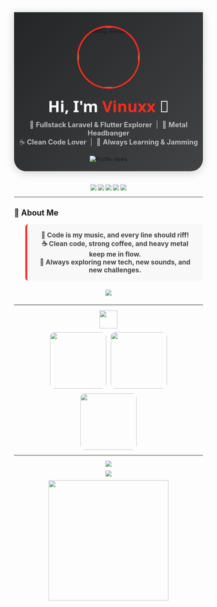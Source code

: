 <!-- 🌟 EPIC HEADER 🌟 -->
<div align="center" style="background: linear-gradient(135deg, #232526 0%, #414345 100%); padding: 36px 0 24px 0; border-radius: 0 0 32px 32px; box-shadow: 0 4px 24px rgba(0,0,0,0.18);">
  <img src="https://media.giphy.com/media/qgQUggAC3Pfv687qPC/giphy.gif" width="160" style="border-radius: 50%; border: 4px solid #F72C1F; margin-bottom: 18px;" alt="Coding Animation" />
  <h1 style="font-size:2.6rem; color:#fff; font-family: 'Fira Code', 'Segoe UI', sans-serif; margin: 0;">
    Hi, I'm <span style="color:#F72C1F;">Vinuxx</span> <span>👋</span>
  </h1>
  <p style="color:#bdbdbd; font-size:1.15rem; margin: 10px 0 0 0;">
    🚀 <b>Fullstack Laravel &amp; Flutter Explorer</b> &nbsp;|&nbsp; 🎸 <b>Metal Headbanger</b> <br>
    ☕ <b>Clean Code Lover</b> &nbsp;|&nbsp; 🧠 <b>Always Learning &amp; Jamming</b>
  </p>
  <img src="https://komarev.com/ghpvc/?username=vendettaa666&style=flat-square&color=F72C1F" alt="Profile views" style="margin-top: 18px;"/>
</div>

<br>

<!-- 🌐 Social Links -->
<p align="center" style="margin-top: 18px;">
  <a href="mailto:vinnfamily666@gmail.com"><img src="https://img.shields.io/badge/Gmail-D14836?style=for-the-badge&logo=gmail&logoColor=white"/></a>
  <a href="https://linkedin.com/in/vinuxx"><img src="https://img.shields.io/badge/LinkedIn-0A66C2?style=for-the-badge&logo=linkedin&logoColor=white"/></a>
  <a href="https://instagram.com/leoosatriaa"><img src="https://img.shields.io/badge/Instagram-E4405F?style=for-the-badge&logo=instagram&logoColor=white"/></a>
  <a href="https://tiktok.com/@vendettaa.666"><img src="https://img.shields.io/badge/TikTok-000000?style=for-the-badge&logo=tiktok&logoColor=white"/></a>
  <a href="https://discord.com/users/770242596945395712"><img src="https://img.shields.io/badge/Discord-5865F2?style=for-the-badge&logo=discord&logoColor=white"/></a>
</p>

---

<!-- 🧠 About Me -->
## 🧠 About Me

<div align="center" style="max-width: 700px; margin: auto;">
  <blockquote style="font-size:1.1rem; color:#444; background: #f8f8f8; border-left: 5px solid #F72C1F; padding: 18px 24px; border-radius: 8px;">
    <b>🎸 Code is my music, and every line should riff!</b><br>
    <b>☕ Clean code, strong coffee, and heavy metal keep me in flow.</b><br>
    <b>🚀 Always exploring new tech, new sounds, and new challenges.</b>
  </blockquote>
</div>

<div align="center" style="margin: 24px 0;">
  <img src="https://readme-typing-svg.demolab.com?font=JetBrains+Mono&pause=3000&color=F72C1F&center=true&vCenter=true&width=600&lines=Keep+your+code+clean+and+your+coffee+strong.;Let+your+logic+flow+like+a+guitar+solo!"/>
</div>

---

<!-- 🚀 Tech Stack & Stats -->
<div align="center" style="margin-bottom: 10px;">
  <img src="https://skillicons.dev/icons?i=laravel,php,flutter,dart,mysql,git,html,css,vscode,linux" height="48" />
</div>
<div align="center">
  <img src="https://github-readme-stats.vercel.app/api?username=vendettaa666&show_icons=true&theme=dracula&hide_border=true&custom_title=My%20Code%20Stats" height="150" style="border-radius: 12px; margin-right: 8px;"/>
  <img src="https://github-readme-stats.vercel.app/api/top-langs/?username=vendettaa666&layout=compact&theme=dracula&hide_border=true" height="150" style="border-radius: 12px;"/>
</div>
<div align="center" style="margin-top:10px;">
  <img src="https://github-readme-streak-stats.herokuapp.com?user=vendettaa666&theme=dracula&hide_border=true" height="150" style="border-radius: 12px;" />
</div>

---

<!-- 🎵 Spotify Now Playing & Recent Tracks -->
<div align="center">
  <img src="https://readme-typing-svg.demolab.com?font=Fira+Code&weight=500&size=24&pause=1200&color=F72C1F&center=true&vCenter=true&width=600&lines=Fueling+my+code+with+metal+and+coffee...;Check+out+my+recent+Spotify+tracks!"/>
</div>
<div align="center" style="margin: 10px 0;">
  <img src="https://spotify-recently-played-readme.vercel.app/api?user=31r7eiirhcmyuyip6bnginbwnuvu" />
</div>
<div align="center" style="margin-bottom: 18px;">
  <img src="https://spotify-github-profile.kittinanx.com/api/view?uid=31r7eiirhcmyuyip6bnginbwnuvu&cover_image=true&theme=novatorem&show_offline=false&background_color=121212&interchange=false&bar_color=53b14f&bar_color_cover=false" width="320" />
</div>
